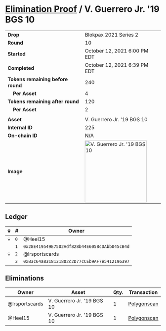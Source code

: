 # [Elimination Proof](./readme.md) / V. Guerrero Jr. &#039;19 BGS 10

|||
|---|---|
| **Drop** | Blokpax 2021 Series 2 |
| **Round** | 10 |
| **Started** | October 12, 2021 6:00 PM EDT |
| **Completed** | October 12, 2021 6:39 PM EDT |
| **Tokens remaining before round** | 240 |
| **&nbsp;&nbsp;&nbsp;&nbsp;Per Asset** | 4 |
| **Tokens remaining after round** | 120 |
| **&nbsp;&nbsp;&nbsp;&nbsp;Per Asset** | 2 |
| | |
| **Asset** | V. Guerrero Jr. &#039;19 BGS 10 |
| **Internal ID** | 225 |
| **On-chain ID** | N/A |
| **Image** | <img src="https://tcdn.blokpax.com/9484ebfa-637a-4cd4-8546-b57fa2d2414f/0aad223b3c578a702fb029680fc54ab631252d4f32d5246af41604a301fd351b.jpg" height="200" alt="V. Guerrero Jr. &#039;19 BGS 10" /> |

## Ledger

| 💀 | # | Owner |
| --- | --- | --- |
| 💀 | `0` | @Heel15 |
|  | `1` | `0x28E419549E7502Adf828b44E6058cDAbb045cB4d` |
| 💀 | `2` | @lrsportscards |
|  | `3` | `0xB3c64a8318131802c2D77cCEb9AF7e5412196397` |


## Eliminations

| Owner | Asset | Qty. | Transaction |
| --- | --- | --- | --- |
| @lrsportscards | V. Guerrero Jr. '19 BGS 10 | 1 | [Polygonscan](https://polygonscan.com/tx/0x930e3331f341dd6dd55b295f3c74b94fbe0e510469ef21c1818e6e8b88bb4757) |
| @Heel15 | V. Guerrero Jr. '19 BGS 10 | 1 | [Polygonscan](https://polygonscan.com/tx/0x37b31e883715d5311fb7b4fbd20165b56468c1a57c20340401af116e71a1f271) |
